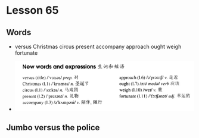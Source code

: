 # Lesson 65

## Words

- versus Christmas circus present accompany approach ought weigh fortunate

- ![Words](../../../Images/Part2/07/words-65.png)

## Jumbo versus the police

```



```
